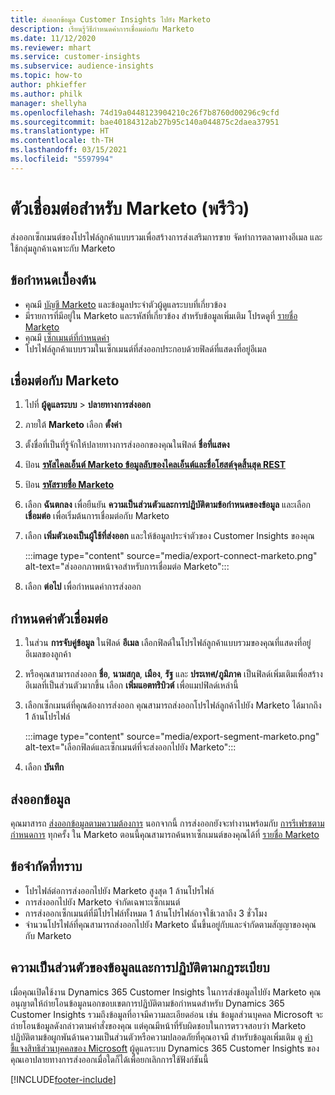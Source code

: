 ```yaml
---
title: ส่งออกข้อมูล Customer Insights ไปยัง Marketo
description: เรียนรู้วิธีกำหนดค่าการเชื่อมต่อกับ Marketo
ms.date: 11/12/2020
ms.reviewer: mhart
ms.service: customer-insights
ms.subservice: audience-insights
ms.topic: how-to
author: phkieffer
ms.author: philk
manager: shellyha
ms.openlocfilehash: 74d19a0448123904210c26f7b8760d00296c9cfd
ms.sourcegitcommit: bae40184312ab27b95c140a044875c2daea37951
ms.translationtype: HT
ms.contentlocale: th-TH
ms.lasthandoff: 03/15/2021
ms.locfileid: "5597994"
---
```

# <a name="connector-for-marketo-preview"></a>ตัวเชื่อมต่อสำหรับ Marketo (พรีวิว)

ส่งออกเซ็กเมนต์ของโปรไฟล์ลูกค้าแบบรวมเพื่อสร้างการส่งเสริมการขาย จัดทำการตลาดทางอีเมล และใช้กลุ่มลูกค้าเฉพาะกับ Marketo

## <a name="prerequisites"></a>ข้อกำหนดเบื้องต้น

-   คุณมี [บัญชี Marketo](https://login.marketo.com/) และข้อมูลประจำตัวผู้ดูแลระบบที่เกี่ยวข้อง
-   มีรายการที่มีอยู่ใน Marketo และรหัสที่เกี่ยวข้อง สำหรับข้อมูลเพิ่มเติม โปรดดูที่ [รายชื่อ Marketo](https://docs.marketo.com/display/public/DOCS/Understanding+Static+Lists)
-   คุณมี [เซ็กเมนต์ที่กำหนดค่า](segments.md)
-   โปรไฟล์ลูกค้าแบบรวมในเซ็กเมนต์ที่ส่งออกประกอบด้วยฟิลด์ที่แสดงที่อยู่อีเมล

## <a name="connect-to-marketo"></a>เชื่อมต่อกับ Marketo

1. ไปที่ **ผู้ดูแลระบบ** > **ปลายทางการส่งออก**

1. ภายใต้ **Marketo** เลือก **ตั้งค่า**

1. ตั้งชื่อที่เป็นที่รู้จักให้ปลายทางการส่งออกของคุณในฟิลด์ **ชื่อที่แสดง**

1. ป้อน **[รหัสไคลเอ็นต์ Marketo ข้อมูลลับของไคลเอ็นต์และชื่อโฮสต์จุดสิ้นสุด REST](https://developers.marketo.com/rest-api/authentication/)**

1. ป้อน **[รหัสรายชื่อ Marketo](https://docs.marketo.com/display/public/DOCS/Understanding+Static+Lists)** 

1. เลือก **ฉันตกลง** เพื่อยืนยัน **ความเป็นส่วนตัวและการปฏิบัติตามข้อกำหนดของข้อมูล** และเลือก **เชื่อมต่อ** เพื่อเริ่มต้นการเชื่อมต่อกับ Marketo

1. เลือก **เพิ่มตัวเองเป็นผู้ใช้ที่ส่งออก** และให้ข้อมูลประจำตัวของ Customer Insights ของคุณ

   :::image type="content" source="media/export-connect-marketo.png" alt-text="ส่งออกภาพหน้าจอสำหรับการเชื่อมต่อ Marketo":::

1. เลือก **ต่อไป** เพื่อกำหนดค่าการส่งออก

## <a name="configure-the-connector"></a>กำหนดค่าตัวเชื่อมต่อ

1. ในส่วน **การจับคู่ข้อมูล** ในฟิลด์ **อีเมล** เลือกฟิลด์ในโปรไฟล์ลูกค้าแบบรวมของคุณที่แสดงที่อยู่อีเมลของลูกค้า 

1. หรือคุณสามารถส่งออก **ชื่อ**, **นามสกุล**, **เมือง**, **รัฐ** และ **ประเทศ/ภูมิภาค** เป็นฟิลด์เพิ่มเติมเพื่อสร้างอีเมลที่เป็นส่วนตัวมากขึ้น เลือก **เพิ่มแอตทริบิวต์** เพื่อแมปฟิลด์เหล่านี้

1. เลือกเซ็กเมนต์ที่คุณต้องการส่งออก คุณสามารถส่งออกโปรไฟล์ลูกค้าไปยัง Marketo ได้มากถึง 1 ล้านโปรไฟล์

   :::image type="content" source="media/export-segment-marketo.png" alt-text="เลือกฟิลด์และเซ็กเมนต์ที่จะส่งออกไปยัง Marketo":::

1. เลือก **บันทึก**

## <a name="export-the-data"></a>ส่งออกข้อมูล

คุณมาสารถ [ส่งออกข้อมูลตามความต้องการ](export-destinations.md) นอกจากนี้ การส่งออกยังจะทำงานพร้อมกับ [การรีเฟรชตามกำหนดการ](system.md#schedule-tab) ทุกครั้ง ใน Marketo ตอนนี้คุณสามารถค้นหาเซ็กเมนต์ของคุณได้ที่ [รายชื่อ Marketo](ttps://docs.marketo.com/display/public/DOCS/Understanding+Static+Lists)

## <a name="known-limitations"></a>ข้อจำกัดที่ทราบ

- โปรไฟล์ต่อการส่งออกไปยัง Marketo สูงสุด 1 ล้านโปรไฟล์
- การส่งออกไปยัง Marketo จำกัดเฉพาะเซ็กเมนต์
- การส่งออกเซ็กเมนต์ที่มีโปรไฟล์ทั้งหมด 1 ล้านโปรไฟล์อาจใช้เวลาถึง 3 ชั่วโมง 
- จำนวนโปรไฟล์ที่คุณสามารถส่งออกไปยัง Marketo นั้นขึ้นอยู่กับและจำกัดตามสัญญาของคุณกับ Marketo

## <a name="data-privacy-and-compliance"></a>ความเป็นส่วนตัวของข้อมูลและการปฏิบัติตามกฎระเบียบ

เมื่อคุณเปิดใช้งาน Dynamics 365 Customer Insights ในการส่งข้อมูลไปยัง Marketo คุณอนุญาตให้ถ่ายโอนข้อมูลนอกขอบเขตการปฏิบัติตามข้อกำหนดสำหรับ Dynamics 365 Customer Insights รวมถึงข้อมูลที่อาจมีความละเอียดอ่อน เช่น ข้อมูลส่วนบุคคล Microsoft จะถ่ายโอนข้อมูลดังกล่าวตามคำสั่งของคุณ แต่คุณมีหน้าที่รับผิดชอบในการตรวจสอบว่า Marketo ปฏิบัติตามข้อผูกพันด้านความเป็นส่วนตัวหรือความปลอดภัยที่คุณอาจมี สำหรับข้อมูลเพิ่มเติม ดู [คำชี้แจงสิทธิส่วนบุคคลของ Microsoft](https://go.microsoft.com/fwlink/?linkid=396732)
ผู้ดูแลระบบ Dynamics 365 Customer Insights ของคุณเอาปลายทางการส่งออกเมื่อใดก็ได้เพื่อยกเลิกการใช้ฟังก์ชันนี้


[!INCLUDE[footer-include](../includes/footer-banner.md)]
